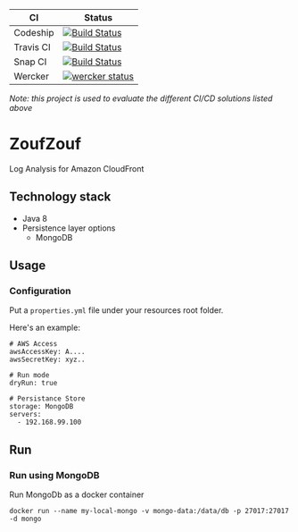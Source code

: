 
CI        |  Status
----------|-------
Codeship  | [![Build Status](https://codeship.com/projects/c82b46a0-e47d-0133-367d-626500d789c1/status?branch=master)](https://codeship.com/projects/146357)
Travis CI | [![Build Status](https://travis-ci.org/glnds/zoufzouf.svg?branch=master)](https://travis-ci.org/glnds/zoufzouf)
Snap CI   | [![Build Status](https://snap-ci.com/glnds/zoufzouf/branch/master/build_image)](https://snap-ci.com/glnds/zoufzouf/branch/master)
Wercker   | [![wercker status](https://app.wercker.com/status/23fc34d88dcf586ed6032c6951735af7/m "wercker status")](https://app.wercker.com/project/bykey/23fc34d88dcf586ed6032c6951735af7)


*Note: this project is used to evaluate the different CI/CD solutions listed above*

# ZoufZouf

Log Analysis for Amazon CloudFront


## Technology stack
- Java 8
- Persistence layer options
	- MongoDB

## Usage

### Configuration

Put a ```properties.yml``` file under your resources root folder.

Here's an example:
```
# AWS Access
awsAccessKey: A....
awsSecretKey: xyz..

# Run mode
dryRun: true

# Persistance Store
storage: MongoDB
servers:
  - 192.168.99.100
```

## Run

### Run using MongoDB

Run MongoDb as a docker container

	docker run --name my-local-mongo -v mongo-data:/data/db -p 27017:27017 -d mongo
